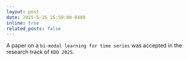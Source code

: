 ```yaml
---
layout: post
date: 2025-5-15 15:59:00-0400
inline: true
related_posts: false
---
```

A paper on a `bi-modal learning for time series` was accepted in the research track of `KDD 2025`.